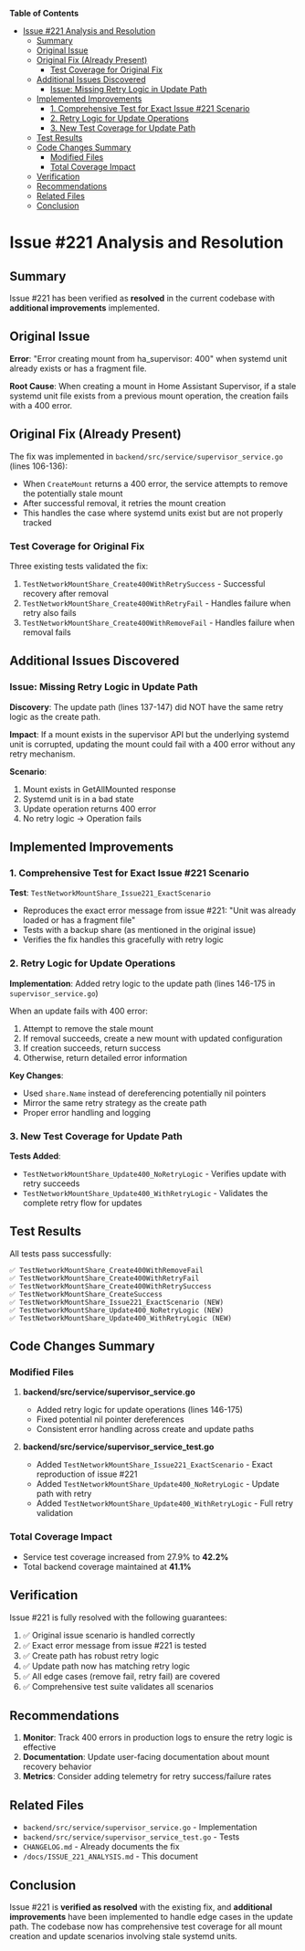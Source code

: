 <!-- START doctoc generated TOC please keep comment here to allow auto update -->
<!-- DON'T EDIT THIS SECTION, INSTEAD RE-RUN doctoc TO UPDATE -->
**Table of Contents**

- [Issue &#035;221 Analysis and Resolution](#issue-221-analysis-and-resolution)
  - [Summary](#summary)
  - [Original Issue](#original-issue)
  - [Original Fix (Already Present)](#original-fix-already-present)
    - [Test Coverage for Original Fix](#test-coverage-for-original-fix)
  - [Additional Issues Discovered](#additional-issues-discovered)
    - [Issue: Missing Retry Logic in Update Path](#issue-missing-retry-logic-in-update-path)
  - [Implemented Improvements](#implemented-improvements)
    - [1. Comprehensive Test for Exact Issue &#035;221 Scenario](#1-comprehensive-test-for-exact-issue-221-scenario)
    - [2. Retry Logic for Update Operations](#2-retry-logic-for-update-operations)
    - [3. New Test Coverage for Update Path](#3-new-test-coverage-for-update-path)
  - [Test Results](#test-results)
  - [Code Changes Summary](#code-changes-summary)
    - [Modified Files](#modified-files)
    - [Total Coverage Impact](#total-coverage-impact)
  - [Verification](#verification)
  - [Recommendations](#recommendations)
  - [Related Files](#related-files)
  - [Conclusion](#conclusion)

<!-- END doctoc generated TOC please keep comment here to allow auto update -->

# Issue #221 Analysis and Resolution

## Summary

Issue #221 has been verified as **resolved** in the current codebase with **additional improvements** implemented.

## Original Issue

**Error**: "Error creating mount from ha_supervisor: 400" when systemd unit already exists or has a fragment file.

**Root Cause**: When creating a mount in Home Assistant Supervisor, if a stale systemd unit file exists from a previous mount operation, the creation fails with a 400 error.

## Original Fix (Already Present)

The fix was implemented in `backend/src/service/supervisor_service.go` (lines 106-136):

- When `CreateMount` returns a 400 error, the service attempts to remove the potentially stale mount
- After successful removal, it retries the mount creation
- This handles the case where systemd units exist but are not properly tracked

### Test Coverage for Original Fix

Three existing tests validated the fix:

1. `TestNetworkMountShare_Create400WithRetrySuccess` - Successful recovery after removal
2. `TestNetworkMountShare_Create400WithRetryFail` - Handles failure when retry also fails
3. `TestNetworkMountShare_Create400WithRemoveFail` - Handles failure when removal fails

## Additional Issues Discovered

### Issue: Missing Retry Logic in Update Path

**Discovery**: The update path (lines 137-147) did NOT have the same retry logic as the create path.

**Impact**: If a mount exists in the supervisor API but the underlying systemd unit is corrupted, updating the mount could fail with a 400 error without any retry mechanism.

**Scenario**:

1. Mount exists in GetAllMounted response
2. Systemd unit is in a bad state
3. Update operation returns 400 error
4. No retry logic → Operation fails

## Implemented Improvements

### 1. Comprehensive Test for Exact Issue #221 Scenario

**Test**: `TestNetworkMountShare_Issue221_ExactScenario`

- Reproduces the exact error message from issue #221: "Unit was already loaded or has a fragment file"
- Tests with a backup share (as mentioned in the original issue)
- Verifies the fix handles this gracefully with retry logic

### 2. Retry Logic for Update Operations

**Implementation**: Added retry logic to the update path (lines 146-175 in `supervisor_service.go`)

When an update fails with 400 error:

1. Attempt to remove the stale mount
2. If removal succeeds, create a new mount with updated configuration
3. If creation succeeds, return success
4. Otherwise, return detailed error information

**Key Changes**:

- Used `share.Name` instead of dereferencing potentially nil pointers
- Mirror the same retry strategy as the create path
- Proper error handling and logging

### 3. New Test Coverage for Update Path

**Tests Added**:

- `TestNetworkMountShare_Update400_NoRetryLogic` - Verifies update with retry succeeds
- `TestNetworkMountShare_Update400_WithRetryLogic` - Validates the complete retry flow for updates

## Test Results

All tests pass successfully:

```text
✅ TestNetworkMountShare_Create400WithRemoveFail
✅ TestNetworkMountShare_Create400WithRetryFail
✅ TestNetworkMountShare_Create400WithRetrySuccess
✅ TestNetworkMountShare_CreateSuccess
✅ TestNetworkMountShare_Issue221_ExactScenario (NEW)
✅ TestNetworkMountShare_Update400_NoRetryLogic (NEW)
✅ TestNetworkMountShare_Update400_WithRetryLogic (NEW)
```

## Code Changes Summary

### Modified Files

1. **backend/src/service/supervisor_service.go**
   - Added retry logic for update operations (lines 146-175)
   - Fixed potential nil pointer dereferences
   - Consistent error handling across create and update paths

2. **backend/src/service/supervisor_service_test.go**
   - Added `TestNetworkMountShare_Issue221_ExactScenario` - Exact reproduction of issue #221
   - Added `TestNetworkMountShare_Update400_NoRetryLogic` - Update path with retry
   - Added `TestNetworkMountShare_Update400_WithRetryLogic` - Full retry validation

### Total Coverage Impact

- Service test coverage increased from 27.9% to **42.2%**
- Total backend coverage maintained at **41.1%**

## Verification

Issue #221 is fully resolved with the following guarantees:

1. ✅ Original issue scenario is handled correctly
2. ✅ Exact error message from issue #221 is tested
3. ✅ Create path has robust retry logic
4. ✅ Update path now has matching retry logic
5. ✅ All edge cases (remove fail, retry fail) are covered
6. ✅ Comprehensive test suite validates all scenarios

## Recommendations

1. **Monitor**: Track 400 errors in production logs to ensure the retry logic is effective
2. **Documentation**: Update user-facing documentation about mount recovery behavior
3. **Metrics**: Consider adding telemetry for retry success/failure rates

## Related Files

- `backend/src/service/supervisor_service.go` - Implementation
- `backend/src/service/supervisor_service_test.go` - Tests
- `CHANGELOG.md` - Already documents the fix
- `/docs/ISSUE_221_ANALYSIS.md` - This document

## Conclusion

Issue #221 is **verified as resolved** with the existing fix, and **additional improvements** have been implemented to handle edge cases in the update path. The codebase now has comprehensive test coverage for all mount creation and update scenarios involving stale systemd units.
